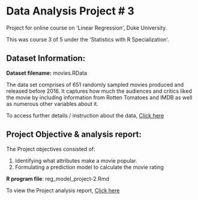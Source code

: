# Data Analysis Project # 3

Project for online course on 'Linear Regression', Duke University. 

This was course 3 of 5 under the 'Statistics with R Specialization'.

## Dataset Information:

**Dataset filename:** movies.RData

The data set comprises of 651 randomly sampled movies produced and released before 2016. It captures how much the audiences and critics liked the movie by including information from Rotten Tomatoes and IMDB as well as numerous other variables about it.

To access further details / instruction about the data, [Click here](https://prithpal11.github.io/Linear-Regression/movies_codebook.html) 

## Project Objective & analysis report:

The Project objectives consisted of:
1. Identifying what attributes make a movie popular.
2. Formulating a prediction model to calculate the movie rating

**R program file**: reg_model_project-2.Rmd

To view the Project analysis report, [Click here](https://prithpal11.github.io/Linear-Regression/reg_model_project-2.html)

